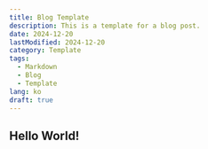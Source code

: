 ```yaml
---
title: Blog Template
description: This is a template for a blog post.
date: 2024-12-20
lastModified: 2024-12-20
category: Template
tags:
  - Markdown
  - Blog
  - Template
lang: ko
draft: true
---
```


## Hello World!
